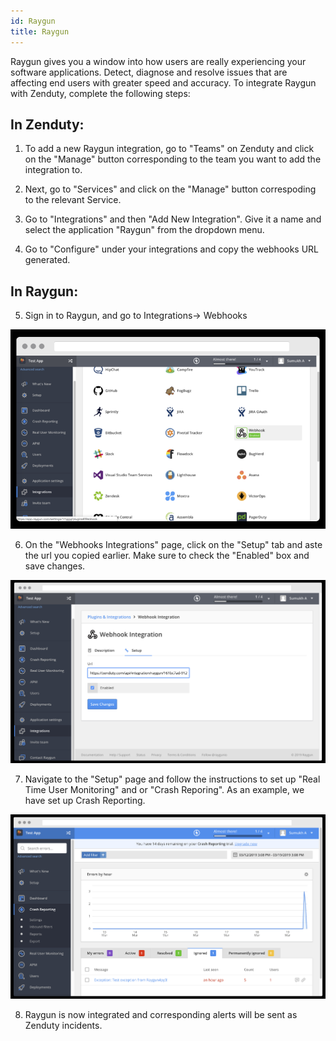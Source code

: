 ```yaml
---
id: Raygun
title: Raygun
---
```

Raygun gives you a window into how users are really experiencing your software applications. Detect, diagnose and resolve issues that are affecting end users with greater speed and accuracy. 
To integrate Raygun with Zenduty, complete the following steps:

## In Zenduty: 

1. To add a new Raygun integration, go to "Teams" on Zenduty and click on the "Manage" button corresponding to the team you want to add the integration to.

2. Next, go to "Services" and click on the "Manage" button correspoding to the relevant Service.

3. Go to "Integrations" and then "Add New Integration". Give it a name and select the application "Raygun" from the dropdown menu.

4. Go to "Configure" under your integrations and copy the webhooks URL generated.

## In Raygun:

5. Sign in to Raygun, and go to Integrations-> Webhooks

![](/img/Integrations/Raygun/1.png)

6. On the "Webhooks Integrations" page, click on the "Setup" tab and aste the url you copied earlier. 
Make sure to check the "Enabled" box and save changes.

![](/img/Integrations/Raygun/2.png)

7. Navigate to the "Setup" page and follow the instructions to set up "Real Time User Monitoring" and or "Crash Reporing".
As an example, we have set up Crash Reporting.

![](/img/Integrations/Raygun/3.png)

8. Raygun is now integrated and corresponding alerts will be sent as Zenduty incidents.